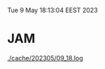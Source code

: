 Tue  9 May 18:13:04 EEST 2023
# JAM
<a href='./cache/202305/09_18.log'>./cache/202305/09_18.log</a>
